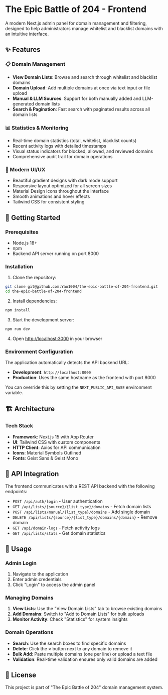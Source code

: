 # The Epic Battle of 204 - Frontend

A modern Next.js admin panel for domain management and filtering, designed to help administrators manage whitelist and blacklist domains with an intuitive interface.

## ✨ Features

### 📋 Domain Management
- **View Domain Lists**: Browse and search through whitelist and blacklist domains
- **Domain Upload**: Add multiple domains at once via text input or file upload
- **Manual & LLM Sources**: Support for both manually added and LLM-generated domain lists
- **Search & Pagination**: Fast search with paginated results across all domain lists

### 📊 Statistics & Monitoring
- Real-time domain statistics (total, whitelist, blacklist counts)
- Recent activity logs with detailed timestamps
- Visual status indicators for blocked, allowed, and reviewed domains
- Comprehensive audit trail for domain operations

### 🎨 Modern UI/UX
- Beautiful gradient designs with dark mode support
- Responsive layout optimized for all screen sizes
- Material Design icons throughout the interface
- Smooth animations and hover effects
- Tailwind CSS for consistent styling

## 🚀 Getting Started

### Prerequisites
- Node.js 18+ 
- npm
- Backend API server running on port 8000

### Installation

1. Clone the repository:
```bash
git clone git@github.com:Yao1004/the-epic-battle-of-204-frontend.git
cd the-epic-battle-of-204-frontend
```

2. Install dependencies:
```bash
npm install
```

3. Start the development server:
```bash
npm run dev
```

4. Open [http://localhost:3000](http://localhost:3000) in your browser

### Environment Configuration

The application automatically detects the API backend URL:
- **Development**: `http://localhost:8000`
- **Production**: Uses the same hostname as the frontend with port 8000

You can override this by setting the `NEXT_PUBLIC_API_BASE` environment variable.

## 🏗️ Architecture

### Tech Stack
- **Framework**: Next.js 15 with App Router
- **UI**: Tailwind CSS with custom components
- **HTTP Client**: Axios for API communication
- **Icons**: Material Symbols Outlined
- **Fonts**: Geist Sans & Geist Mono

## 🔧 API Integration

The frontend communicates with a REST API backend with the following endpoints:

- `POST /api/auth/login` - User authentication
- `GET /api/lists/{source}/{list_type}/domains` - Fetch domain lists
- `POST /api/lists/manual/{list_type}/domains` - Add single domain
- `DELETE /api/lists/{source}/{list_type}/domains/{domain}` - Remove domain
- `GET /api/domain-logs` - Fetch activity logs
- `GET /api/lists/stats` - Get domain statistics

## 🎯 Usage

### Admin Login
1. Navigate to the application
2. Enter admin credentials
3. Click "Login" to access the admin panel

### Managing Domains
1. **View Lists**: Use the "View Domain Lists" tab to browse existing domains
2. **Add Domains**: Switch to "Add to Domain Lists" for bulk uploads
3. **Monitor Activity**: Check "Statistics" for system insights

### Domain Operations
- **Search**: Use the search boxes to find specific domains
- **Delete**: Click the × button next to any domain to remove it
- **Bulk Add**: Paste multiple domains (one per line) or upload a text file
- **Validation**: Real-time validation ensures only valid domains are added

## 📝 License

This project is part of "The Epic Battle of 204" domain management system.
